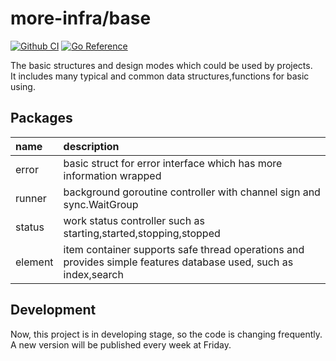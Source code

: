 # more-infra/base

[![Github CI](https://github.com/more-infra/base/actions/workflows/go.yml/badge.svg?branch=main&event=pull_request)]()
[![Go Reference](https://pkg.go.dev/badge/github.com/more-infra/base.svg)](https://pkg.go.dev/github.com/more-infra/base)  

The basic structures and design modes which could be used by projects.  
It includes many typical and common data structures,functions for basic using.

## Packages

| name | description                                                                                                     |
|:----|:----------------------------------------------------------------------------------------------------------------|
|error|basic struct for error interface which has more information wrapped                                             |
|runner|background goroutine controller with channel sign and sync.WaitGroup                                            |
|status|work status controller such as starting,started,stopping,stopped                                                |
|element|item container supports safe thread operations and provides simple features database used, such as index,search |

## Development

Now, this project is in developing stage, so the code is changing frequently.
A new version will be published every week at Friday.